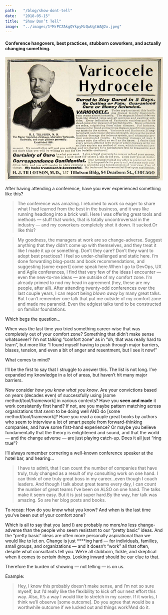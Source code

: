 ```yaml
---
path:	"/blog/show-dont-tell"
date:	"2018-05-15"
title:	"Show Don’t Tell"
image:	"../images/1*MrPCZAkgQYkpyMzQwUgtWA@2x.jpeg"
---
```


#### Conference hangovers, best practices, stubborn coworkers, and actually changing something.

![](../images/1*MrPCZAkgQYkpyMzQwUgtWA@2x.jpeg)

After having attending a conference, have you ever experienced something like this?


> The conference was amazing. I returned to work so eager to share what I had learned from the best in the business, and it was like running headlong into a brick wall. Here I was offering great tools and methods — stuff that works, that is totally uncontroversial in the industry — and my coworkers completely shot it down. It sucked.Or like this?


> My goodness, the managers at work are so change-adverse. Suggest anything that they didn’t come up with themselves, and they treat it like I made it up or something. Don’t they care? Don’t they want to adopt best practices? I feel so under-challenged and static here. I’m done forwarding blog-posts and book recommendations, and suggesting [some expert] come speak here.When I go to DevOps, UX and Agile conferences, I find that very few of the ideas I encounter — even the new-to-me ideas — are outside of my comfort zone. I’m already primed to nod my head in agreement (hey, these are my people, after all). After attending twenty-odd conferences over the last couple years, I can report being *blown away* by many great talks. But I can’t remember one talk that put me outside of my comfort zone and made me paranoid. Even the edgiest talks tend to be constructed on familiar foundations.

Which begs the question…

When was the last time *you* tried something career-wise that was completely out of your comfort zone? Something that didn’t make sense whatsoever? I’m not talking “comfort zone” as in “oh, that was really hard to learn”, but more like “I found myself having to push through major barriers, biases, tension, and even a bit of anger and resentment, but I see it now!”

What comes to mind?

I’ll be the first to say that I struggle to answer this. The list is not long. I’ve expanded my knowledge in a lot of areas, but haven’t hit many major barriers.

Now consider *how you know what you know*. Are your convictions based on years (decades even) of successfully using [some method/tool/framework] in various contexts? Have you **seen and made** it work consistently first hand? If not, are you maybe pattern matching across organizations that *seem* to be doing well AND do [some method/tool/framework]? Have you read a couple great books by authors who seem to interview a lot of smart people from forward-thinking companies, and have some first-hand experience? Or maybe you believe fundamentally that the theory is enlightened and sound, and that the world — and the change adverse — are just playing catch-up. Does it all just “ring true”?

I’ll always remember cornering a well-known conference speaker at the hotel bar, and hearing…


> I have to admit, that I can count the number of companies that have truly, truly changed as a result of my consulting work on one hand. I can think of one truly great boss in my career…even though I coach leaders. And though I talk about great teams every day, I can count the number of great teams I’ve been on ALSO on one hand. The talks make it seem easy. But it is just super hard.By the way, her talk was amazing. So are her blog posts and books.

To recap: How do you know what you know? And when is the last time you’ve been out of your comfort zone?

Which is all to say that you (and I) are probably no more/no less change-adverse than the people who seem resistant to our “pretty basic” ideas. And the “pretty basic” ideas are often more personally aspirational than we would like to let on. Change is just ****ing hard — for individuals, families, small groups, and organizations — and it doesn’t “work” all that often, despite what consultants tell you. We’re all stubborn, fickle, and skeptical when it comes to *certain things*. Looking inward should be our clue to that.

Therefore the burden of showing — not telling — is on us.

Example:


> Hey, I know this probably doesn’t make sense, and I’m not so sure myself, but I’d really like the flexibility to kick off our next effort this way. Also, It’s a way I would like to stretch in my career. If it works, I think we’ll observe [some outcome]. Do you agree that would be a worthwhile outcome if we lucked out and things work?And do it.

